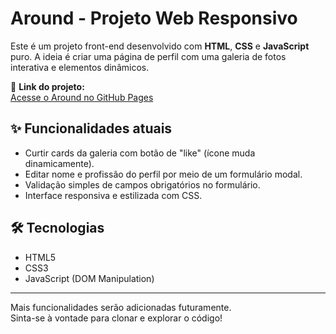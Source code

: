 # Around - Projeto Web Responsivo

Este é um projeto front-end desenvolvido com **HTML**, **CSS** e **JavaScript** puro. A ideia é criar uma página de perfil com uma galeria de fotos interativa e elementos dinâmicos.

🔗 **Link do projeto:**  
[Acesse o Around no GitHub Pages](https://brnquinta.github.io/web_project_around/)

## ✨ Funcionalidades atuais

- Curtir cards da galeria com botão de "like" (ícone muda dinamicamente).
- Editar nome e profissão do perfil por meio de um formulário modal.
- Validação simples de campos obrigatórios no formulário.
- Interface responsiva e estilizada com CSS.

## 🛠 Tecnologias

- HTML5
- CSS3
- JavaScript (DOM Manipulation)

---

Mais funcionalidades serão adicionadas futuramente.  
Sinta-se à vontade para clonar e explorar o código!
